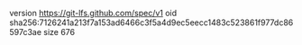version https://git-lfs.github.com/spec/v1
oid sha256:7126241a213f7a153ad6466c3f5a4d9ec5eecc1483c523861f977dc86597c3ae
size 676
